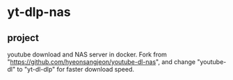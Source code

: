 # yt-dlp-nas
## project 
youtube download and NAS server in docker.
Fork from "https://github.com/hyeonsangjeon/youtube-dl-nas", and change "youtube-dl" to "yt-dl-dlp" for faster download speed.

